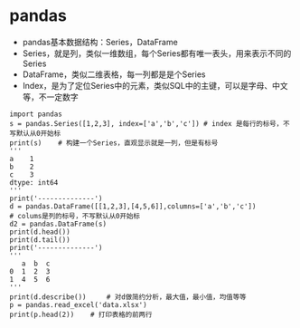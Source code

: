 # pandas

+ pandas基本数据结构：Series，DataFrame
+ Series，就是列，类似一维数组，每个Series都有唯一表头，用来表示不同的Series
+ DataFrame，类似二维表格，每一列都是是个Series
+ Index，是为了定位Series中的元素，类似SQL中的主键，可以是字母、中文等，不一定数字

```python3
import pandas
s = pandas.Series([1,2,3], index=['a','b','c'])	# index 是每行的标号，不写默认从0开始标
print(s)	# 构建一个Series，直观显示就是一列，但是有标号
'''
a    1
b    2
c    3
dtype: int64
'''
print('--------------')
d = pandas.DataFrame([[1,2,3],[4,5,6]],columns=['a','b','c']) 
# colums是列的标号，不写默认从0开始标
d2 = pandas.DataFrame(s)
print(d.head())
print(d.tail())
print('--------------')
'''
   a  b  c
0  1  2  3
1  4  5  6
'''
print(d.describe())		# 对d做简约分析，最大值，最小值，均值等等
p = pandas.read_excel('data.xlsx')
print(p.head(2))	# 打印表格的前两行

```

